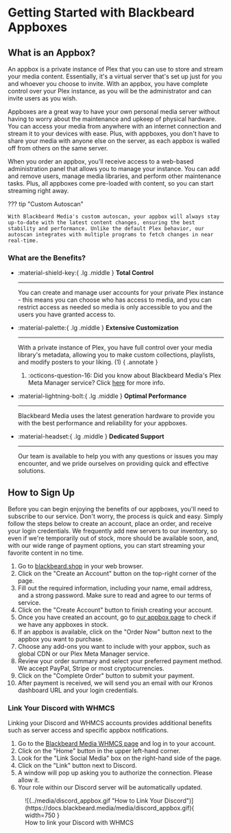 # Getting Started with Blackbeard Appboxes

## What is an Appbox?

An appbox is a private instance of Plex that you can use to store and stream your media content. Essentially, it's a virtual server that's set up just for you and whoever you choose to invite. With an appbox, you have complete control over your Plex instance, as you will be the administrator and can invite users as you wish.

Appboxes are a great way to have your own personal media server without having to worry about the maintenance and upkeep of physical hardware. You can access your media from anywhere with an internet connection and stream it to your devices with ease. Plus, with appboxes, you don't have to share your media with anyone else on the server, as each appbox is walled off from others on the same server.

When you order an appbox, you'll receive access to a web-based administration panel that allows you to manage your instance. You can add and remove users, manage media libraries, and perform other maintenance tasks. Plus, all appboxes come pre-loaded with content, so you can start streaming right away.

??? tip "Custom Autoscan"

    With Blackbeard Media's custom autoscan, your appbox will always stay up-to-date with the latest content changes, ensuring the best stability and performance. Unlike the default Plex behavior, our autoscan integrates with multiple programs to fetch changes in near real-time.

### What are the Benefits?

<div class="grid cards" markdown>

-   :material-shield-key:{ .lg .middle } __Total Control__

    ---

    You can create and manage user accounts for your private Plex instance - this means you can choose who has access to media, and you can restrict access as needed so media is only accessible to you and the users you have granted access to.

-   :material-palette:{ .lg .middle } __Extensive Customization__

    ---

    With a private instance of Plex, you have full control over your media library's metadata, allowing you to make custom collections, playlists, and modify posters to your liking. (1)
    { .annotate }
    
    1. :octicons-question-16: Did you know about Blackbeard Media's Plex Meta Manager service? Click [here](#) for more info.

-   :material-lightning-bolt:{ .lg .middle } __Optimal Performance__

    ---

    Blackbeard Media uses the latest generation hardware to provide you with the best performance and reliability for your appboxes.


-   :material-headset:{ .lg .middle } __Dedicated Support__

    ---

    Our team is available to help you with any questions or issues you may encounter, and we pride ourselves on providing quick and effective solutions.
  
</div> 

## How to Sign Up

Before you can begin enjoying the benefits of our appboxes, you'll need to subscribe to our service. Don't worry, the process is quick and easy. Simply follow the steps below to create an account, place an order, and receive your login credentials. We frequently add new servers to our inventory, so even if we're temporarily out of stock, more should be available soon, and, with our wide range of payment options, you can start streaming your favorite content in no time.

1. Go to [blackbeard.shop](https://blackbeard.shop/) in your web browser.
2. Click on the "Create an Account" button on the top-right corner of the page.
3. Fill out the required information, including your name, email address, and a strong password. Make sure to read and agree to our terms of service.
4. Click on the "Create Account" button to finish creating your account.
5. Once you have created an account, go to [our appbox page](https://blackbeard.shop/index.php?rp=/store/appbox) to check if we have any appboxes in stock.
6. If an appbox is available, click on the "Order Now" button next to the appbox you want to purchase.
7. Choose any add-ons you want to include with your appbox, such as global CDN or our Plex Meta Manager service.
8. Review your order summary and select your preferred payment method. We accept PayPal, Stripe or most cryptocurrencies.
9. Click on the "Complete Order" button to submit your payment.
10. After payment is received, we will send you an email with our Kronos dashboard URL and your login credentials.

### Link Your Discord with WHMCS

Linking your Discord and WHMCS accounts provides additional benefits such as server access and specific appbox notifications.

1. Go to the [Blackbeard Media WHMCS page](https://blackbeard.shop/) and log in to your account.
2. Click on the "Home" button in the upper left-hand corner.
3. Look for the "Link Social Media" box on the right-hand side of the page.
4. Click on the "Link" button next to Discord.
5. A window will pop up asking you to authorize the connection. Please allow it.
6. Your role within our Discord server will be automatically updated.

<figure markdown>
![(../media/discord_appbox.gif "How to Link Your Discord")](https://docs.blackbeard.media/media/discord_appbox.gif){ width=750 }
  <figcaption>How to link your Discord with WHMCS</figcaption>
</figure>
